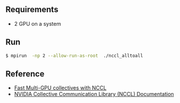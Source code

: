 ## Requirements ##
* 2 GPU on a system

## Run ##
```bash
$ mpirun  -np 2 --allow-run-as-root  ./nccl_alltoall
```

## Reference ##
* [Fast Multi-GPU collectives with NCCL](https://developer.nvidia.com/blog/fast-multi-gpu-collectives-nccl/)
* [NVIDIA Collective Communication Library (NCCL) Documentation](https://docs.nvidia.com/deeplearning/nccl/user-guide/docs/index.html)
